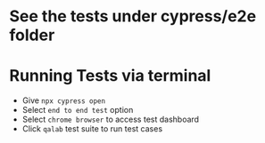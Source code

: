 # See the tests under cypress/e2e folder

# Running Tests via terminal
- Give `npx cypress open`
- Select `end to end test` option
- Select `chrome browser` to access test dashboard
- Click `qalab` test suite to run test cases